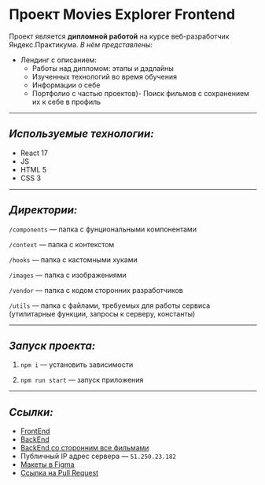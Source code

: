 # **Проект Movies Explorer Frontend**

Проект является **дипломной работой** на курсе веб-разработчик Яндекс.Практикума.
_В нём представлены:_

- Лендинг c описанием:
  - Работы над дипломом: этапы и дэдлайны
  - Изученных технологий во время обучения
  - Информации о себе
  - Портфолио с частью проектов)- Поиск фильмов с сохранением их к себе в профиль

---

## _Используемые технологии:_

- React 17
- JS
- HTML 5
- CSS 3

---

## _Директории:_

`/components` — папка с фунциональными компонентами

`/context` — папка с контекстом

`/hooks` — папка с кастомными хуками

`/images` — папка c изображениями

`/vendor` — папка с кодом сторонних разработчиков

`/utils` — папка с файлами, требуемых для работы сервиса (утилитарные функции, запросы к серверу, константы)

---

## _Запуск проекта:_

1. `npm i` — установить зависимости

2. `npm run start` — запуск приложения

---

## _Ссылки:_

- [FrontEnd](https://batmanmovies.nomoreparties.co/)
- [BackEnd](https://batman.nomoreparties.sbs)
- [BackEnd со сторонним все фильмами](https://api.nomoreparties.co/beatfilm-movies)
- Публичный IP адрес сервера — `51.250.23.182`
- [Макеты в Figma ](<https://www.figma.com/file/w2N5RQ3EMtlldVkqCZyGQ6/Diploma-(Copy)?type=design&node-id=891%3A3857&mode=design&t=oyfjy5zEgYfMKJDD-1>)
- [Ссылка на Pull Request]()

